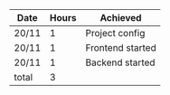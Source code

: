 |Date|Hours|Achieved|
|----|-----|--------|
|20/11|1|Project config|
|20/11|1|Frontend started|
|20/11|1|Backend started|
|total|3||
